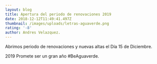 ```yaml
---
layout: blog
title: Apertura del periodo de renovaciones 2019
date: 2018-12-12T11:49:41.497Z
thumbnail: /images/uploads/letras-aguaverde.png
rating: '-8'
author: Andres Velazquez.
---
```

Abrimos periodo de renovaciones y nuevas altas el Día 15 de Diciembre.

2019 Promete ser un gran año #BeAguaverde.
